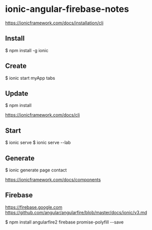 # ionic-angular-firebase-notes

https://ionicframework.com/docs/installation/cli

## Install
$ npm install -g ionic

## Create
$ ionic start myApp tabs 

## Update
$ npm install

https://ionicframework.com/docs/cli

## Start 
$ ionic serve
$ ionic serve --lab
## Generate
$ ionic generate page contact

https://ionicframework.com/docs/components


## Firebase
https://firebase.google.com
https://github.com/angular/angularfire/blob/master/docs/ionic/v3.md

$ npm install angularfire2 firebase promise-polyfill --save


